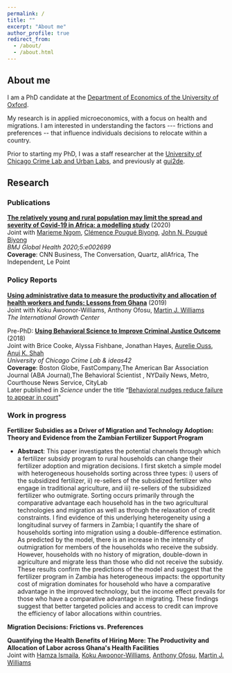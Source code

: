 ```yaml
---
permalink: /
title: ""
excerpt: "About me"
author_profile: true
redirect_from: 
  - /about/
  - /about.html
---
```


## About me

I am a PhD candidate at the [Department of Economics of the University of Oxford](https://www.economics.ox.ac.uk/#/). 

My research is in applied microeconomics, with a focus on health and migrations. I am interested in understanding the factors --- frictions and preferences -- that influence individuals decisions to relocate within a country. 

Prior to starting my PhD, I was a staff researcher at the [University of Chicago Crime Lab and Urban Labs](https://urbanlabs.uchicago.edu/labs/crime), and previously at [gui2de](https://gui2de.georgetown.edu/#). 


## Research

### Publications

[**The relatively young and rural population may limit the spread and severity of Covid-19 in Africa: a modelling study**](https://gh.bmj.com/content/5/5/e002699) (2020)  
Joint with [Marieme Ngom](https://www.anl.gov/profile/marieme-ngom), [Clémence Pougué Biyong](https://www.pantheonsorbonne.fr/recherche/page-perso/page/?tx_oxcspagepersonnel_pi1[uid]=cpouguebiy), [John N. Pougué Biyong](https://www.inet.ox.ac.uk/people/john-pougu%C3%A9-biyong/)  
_BMJ Global Health 2020;5:e002699_  
**Coverage**: CNN Business, The Conversation, Quartz, allAfrica, The Independent, Le Point 

### Policy Reports 

[**Using administrative data to measure the productivity and allocation of health workers and funds: Lessons from Ghana**](https://www.theigc.org/wp-content/uploads/2020/01/Diop-et-al-2019-Policy-Brief.pdf) (2019)  
Joint with Koku Awoonor-Williams, Anthony Ofosu, [Martin J. Williams](https://martinjwilliams.com/)  
_The International Growth Center_    
   
Pre-PhD: [**Using Behavioral Science to Improve Criminal Justice Outcome**](http://theslab.uchicago.edu/anuj/uploads/summons.pdf) (2018)  
Joint with Brice Cooke, Alyssa Fishbane, Jonathan Hayes, [Aurelie Ouss](http://aouss.github.io/), [Anuj K. Shah](https://www.chicagobooth.edu/faculty/directory/s/anuj-k-shah)  
_University of Chicago Crime Lab & ideas42_    
**Coverage**: Boston Globe, FastCompany,The American Bar Association Journal (ABA Journal),The Behavioral Scientist , NYDaily News, Metro, Courthouse News Service, CityLab  
Later published in _Science_ under the title “[Behavioral nudges reduce failure to appear in court](https://science.sciencemag.org/content/early/2020/10/07/science.abb6591.abstract)"  


### Work in progress 

**Fertilizer Subsidies as a Driver of Migration and Technology Adoption: Theory and Evidence from the Zambian Fertilizer Support Program**  
* **Abstract**: This paper investigates the potential channels through which a fertilizer subsidy program to rural households can change their fertilizer adoption and migration decisions. I first sketch a simple model with heterogeneous households sorting across three types: i) users of the subsidized fertilizer, ii) re-sellers of the subsidized fertilizer who engage in traditional agriculture, and iii) re-sellers of the subsidized fertilizer who outmigrate. Sorting occurs primarily through the comparative advantage each household has in the two agricultural technologies and migration as well as through the relaxation of credit constraints. I find evidence of this underlying heterogeneity using a longitudinal survey of farmers in Zambia; I quantify the share of households sorting into migration using a double-difference estimation. As predicted by the model, there is an increase in the intensity of outmigration for members of the households who receive the subsidy. However, households with no history of migration, double-down in agriculture and migrate less than those who did not receive the subsidy. These results confirm the predictions of the model and suggest that the fertilizer program in Zambia has heterogeneous impacts: the opportunity cost of migration dominates for household who have a comparative advantage in the improved technology, but the income effect prevails for those who have a comparative advantage in migrating. These findings suggest that better targeted policies and access to credit can improve the efficiency of labor allocations within countries.   
  
**Migration Decisions: Frictions vs. Preferences**  
  
**Quantifying the Health Benefits of Hiring More: The Productivity and Allocation of Labor across Ghana's Health Facilities**  
Joint with [Hamza Ismaila](https://www.researchgate.net/profile/Hamza_Ismaila), [Koku Awoonor-Williams](https://www.africahealthpot.org/profilesingle.php?id=2), [Anthony Ofosu](https://www.researchgate.net/profile/Anthony_Ofosu), [Martin J. Williams](https://martinjwilliams.com/)  
